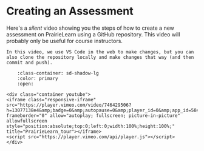 # Creating an Assessment

Here's a *silent* video showing you the steps of how to create a new assessment on PrairieLearn using a GitHub repository.
This video will probably only be useful for course instructors.

```{note}
In this video, we use VS Code in the web to make changes, but you can also clone the repository locally and make changes that way (and then commit and push).
```

```{dropdown} Creating an Assessment
    :class-container: sd-shadow-lg
    :color: primary
    :open:

<div class="container youtube">
<iframe class="responsive-iframe" src="https://player.vimeo.com/video/746429506?h=13077138e4&amp;badge=0&amp;autopause=0&amp;player_id=0&amp;app_id=58479" frameborder="0" allow="autoplay; fullscreen; picture-in-picture" allowfullscreen style="position:absolute;top:0;left:0;width:100%;height:100%;" title="PrairieLearn_tour"></iframe>
<script src="https://player.vimeo.com/api/player.js"></script>
</div>
```